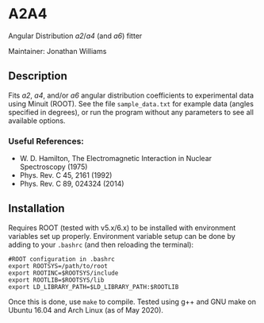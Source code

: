 # A2A4

Angular Distribution *a2*/*a4* (and *a6*) fitter

Maintainer: Jonathan Williams

## Description

Fits *a2*, *a4*, and/or *a6* angular distribution coefficients to experimental data using Minuit (ROOT).  See the file `sample_data.txt` for example data (angles specified in degrees), or run the program without any parameters to see all available options.

### Useful References: 

* W. D. Hamilton, The Electromagnetic Interaction in Nuclear Spectroscopy (1975)
* Phys. Rev. C 45, 2161 (1992)
* Phys. Rev. C 89, 024324 (2014)

## Installation

Requires ROOT (tested with v5.x/6.x) to be installed with environment variables set up properly.  Environment variable setup can be done by adding to your `.bashrc` (and then reloading the terminal):

```
#ROOT configuration in .bashrc
export ROOTSYS=/path/to/root
export ROOTINC=$ROOTSYS/include
export ROOTLIB=$ROOTSYS/lib
export LD_LIBRARY_PATH=$LD_LIBRARY_PATH:$ROOTLIB
```

Once this is done, use `make` to compile.  Tested using g++ and GNU make on Ubuntu 16.04 and Arch Linux (as of May 2020).
